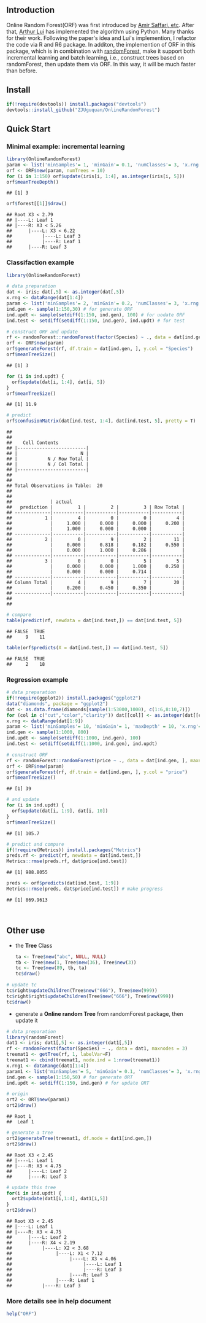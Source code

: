 Introduction
------------

Online Random Forest(ORF) was first introduced by [Amir Saffari, etc](http://citeseerx.ist.psu.edu/viewdoc/download?doi=10.1.1.150.1671&rep=rep1&type=pdf). After that, [Arthur Lui](https://github.com/luiarthur/ORFpy) has implemented the algorithm using Python. Many thanks for their work. Following the paper's idea and Lui's implemention, I refactor the code via R and R6 package. In additon, the implemention of ORF in this package, which is in combination with [randomForest](https://cran.r-project.org/web/packages/randomForest/), make it support both incremental learning and batch learning, i.e., construct trees based on randomForest, then update them via ORF. In this way, it will be much faster than before.

Install
-------

``` r
if(!require(devtools)) install.packages("devtools")
devtools::install_github("ZJUguquan/OnlineRandomForest")
```

Quick Start
-----------

### Minimal example: incremental learning

``` r
library(OnlineRandomForest)
param <- list('minSamples'= 1, 'minGain'= 0.1, 'numClasses'= 3, 'x.rng'= dataRange(iris[1:4]))
orf <- ORF$new(param, numTrees = 10)
for (i in 1:150) orf$update(iris[i, 1:4], as.integer(iris[i, 5]))
orf$meanTreeDepth()
```

    ## [1] 3

``` r
orf$forest[[1]]$draw()
```

    ## Root X3 < 2.79 
    ## |----L: Leaf 1 
    ## |----R: X3 < 5.26 
    ##      |----L: X3 < 6.22 
    ##           |----L: Leaf 3 
    ##           |----R: Leaf 1 
    ##      |----R: Leaf 3 

### Classifaction example

``` r
library(OnlineRandomForest)

# data preparation
dat <- iris; dat[,5] <- as.integer(dat[,5])
x.rng <- dataRange(dat[1:4])
param <- list('minSamples'= 2, 'minGain'= 0.2, 'numClasses'= 3, 'x.rng'= x.rng)
ind.gen <- sample(1:150,30) # for generate ORF
ind.updt <- sample(setdiff(1:150, ind.gen), 100) # for uodate ORF
ind.test <- setdiff(setdiff(1:150, ind.gen), ind.updt) # for test

# construct ORF and update
rf <- randomForest::randomForest(factor(Species) ~ ., data = dat[ind.gen, ], maxnodes = 2, ntree = 100)
orf <- ORF$new(param)
orf$generateForest(rf, df.train = dat[ind.gen, ], y.col = "Species")
orf$meanTreeSize()
```

    ## [1] 3

``` r
for (i in ind.updt) {
  orf$update(dat[i, 1:4], dat[i, 5])
}
orf$meanTreeSize()
```

    ## [1] 11.9

``` r
# predict
orf$confusionMatrix(dat[ind.test, 1:4], dat[ind.test, 5], pretty = T)
```

    ## 
    ##  
    ##    Cell Contents
    ## |-------------------------|
    ## |                       N |
    ## |           N / Row Total |
    ## |           N / Col Total |
    ## |-------------------------|
    ## 
    ##  
    ## Total Observations in Table:  20 
    ## 
    ##  
    ##              | actual 
    ##   prediction |         1 |         2 |         3 | Row Total | 
    ## -------------|-----------|-----------|-----------|-----------|
    ##            1 |         4 |         0 |         0 |         4 | 
    ##              |     1.000 |     0.000 |     0.000 |     0.200 | 
    ##              |     1.000 |     0.000 |     0.000 |           | 
    ## -------------|-----------|-----------|-----------|-----------|
    ##            2 |         0 |         9 |         2 |        11 | 
    ##              |     0.000 |     0.818 |     0.182 |     0.550 | 
    ##              |     0.000 |     1.000 |     0.286 |           | 
    ## -------------|-----------|-----------|-----------|-----------|
    ##            3 |         0 |         0 |         5 |         5 | 
    ##              |     0.000 |     0.000 |     1.000 |     0.250 | 
    ##              |     0.000 |     0.000 |     0.714 |           | 
    ## -------------|-----------|-----------|-----------|-----------|
    ## Column Total |         4 |         9 |         7 |        20 | 
    ##              |     0.200 |     0.450 |     0.350 |           | 
    ## -------------|-----------|-----------|-----------|-----------|
    ## 
    ## 

``` r
# compare
table(predict(rf, newdata = dat[ind.test,]) == dat[ind.test, 5])
```

    ## FALSE  TRUE 
    ##     9    11

``` r
table(orf$predicts(X = dat[ind.test,]) == dat[ind.test, 5])
```

    ## FALSE  TRUE 
    ##     2    18

### Regression example

``` r
# data preparation
if(!require(ggplot2)) install.packages("ggplot2")
data("diamonds", package = "ggplot2")
dat <- as.data.frame(diamonds[sample(1:53000,1000), c(1:6,8:10,7)])
for (col in c("cut","color","clarity")) dat[[col]] <- as.integer(dat[[col]]) # Don't forget this
x.rng <- dataRange(dat[1:9])
param <- list('minSamples'= 10, 'minGain'= 1, 'maxDepth' = 10, 'x.rng'= x.rng)
ind.gen <- sample(1:1000, 800)
ind.updt <- sample(setdiff(1:1000, ind.gen), 100)
ind.test <- setdiff(setdiff(1:1000, ind.gen), ind.updt)
```

``` r
# construct ORF 
rf <- randomForest::randomForest(price ~ ., data = dat[ind.gen, ], maxnodes = 20, ntree = 100)
orf <- ORF$new(param)
orf$generateForest(rf, df.train = dat[ind.gen, ], y.col = "price")
orf$meanTreeSize()
```

    ## [1] 39

``` r
# and update
for (i in ind.updt) {
  orf$update(dat[i, 1:9], dat[i, 10])
}
orf$meanTreeSize()
```

    ## [1] 105.7

``` r
# predict and compare
if(!require(Metrics)) install.packages("Metrics")
preds.rf <- predict(rf, newdata = dat[ind.test,])
Metrics::rmse(preds.rf, dat$price[ind.test])
```

    ## [1] 988.8055

``` r
preds <- orf$predicts(dat[ind.test, 1:9])
Metrics::rmse(preds, dat$price[ind.test]) # make progress
```

    ## [1] 869.9613

<br/>

Other use
---------

-   the **Tree** Class

    ``` r
    ta <- Tree$new("abc", NULL, NULL)
    tb <- Tree$new(1, Tree$new(36), Tree$new(3))
    tc <- Tree$new(89, tb, ta)
    tc$draw()
    ```

``` r
# update tc
tc$right$updateChildren(Tree$new("666"), Tree$new(999))
tc$right$right$updateChildren(Tree$new("666"), Tree$new(999))
tc$draw()
```

-   generate a **Online random Tree** from randomForest package, then update it

``` r
# data preparation
library(randomForest)
dat1 <- iris; dat1[,5] <- as.integer(dat1[,5])
rf <- randomForest(factor(Species) ~ ., data = dat1, maxnodes = 3)
treemat1 <- getTree(rf, 1, labelVar=F)
treemat1 <- cbind(treemat1, node.ind = 1:nrow(treemat1))
x.rng1 <- dataRange(dat1[1:4])
param1 <- list('minSamples'= 5, 'minGain'= 0.1, 'numClasses'= 3, 'x.rng'= x.rng1)
ind.gen <- sample(1:150,50) # for generate ORT
ind.updt <- setdiff(1:150, ind.gen) # for update ORT

# origin
ort2 <- ORT$new(param1)
ort2$draw()
```

    ## Root 1 
    ##  Leaf 1 

``` r
# generate a tree
ort2$generateTree(treemat1, df.node = dat1[ind.gen,])
ort2$draw()
```

    ## Root X3 < 2.45 
    ## |----L: Leaf 1 
    ## |----R: X3 < 4.75 
    ##      |----L: Leaf 2 
    ##      |----R: Leaf 3 

``` r
# update this tree
for(i in ind.updt) {
  ort2$update(dat1[i,1:4], dat1[i,5])
}
ort2$draw()
```

    ## Root X3 < 2.45 
    ## |----L: Leaf 1 
    ## |----R: X3 < 4.75 
    ##      |----L: Leaf 2 
    ##      |----R: X4 < 2.19 
    ##           |----L: X2 < 3.68 
    ##                |----L: X1 < 7.12 
    ##                     |----L: X3 < 4.06 
    ##                          |----L: Leaf 1 
    ##                          |----R: Leaf 3 
    ##                     |----R: Leaf 3 
    ##                |----R: Leaf 1 
    ##           |----R: Leaf 3 

### More details see in help document

``` r
help("ORF")
```
